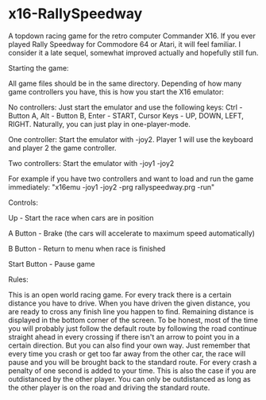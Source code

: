 # x16-RallySpeedway
A topdown racing game for the retro computer Commander X16. If you ever played Rally Speedway for Commodore 64 or Atari, it will feel familiar. I consider it a late sequel, somewhat improved actually and hopefully still fun. 

Starting the game:

All game files should be in the same directory. Depending of how many game controllers you have, this is how you start the X16 emulator:

No controllers:
Just start the emulator and use the following keys: Ctrl - Button A, Alt - Button B, Enter - START, Cursor Keys - UP, DOWN, LEFT, RIGHT. Naturally, you can just play in one-player-mode.

One controller:
Start the emulator with -joy2. Player 1 will use the keyboard and player 2 the game controller.

Two controllers:
Start the emulator with -joy1 -joy2

For example if you have two controllers and want to load and run the game immediately: "x16emu -joy1 -joy2 -prg rallyspeedway.prg -run" 

Controls:

Up - Start the race when cars are in position

A Button - Brake (the cars will accelerate to maximum speed automatically) 

B Button - Return to menu when race is finished

Start Button - Pause game 

Rules:

This is an open world racing game. For every track there is a certain distance you have to drive. When you have driven the given distance, you are ready to cross any finish line you happen to find. Remaining distance is displayed in the bottom corner of the screen. To be honest, most of the time you will probably just follow the default route by following the road continue straight ahead in every crossing if there isn't an arrow to point you in a certain direction. But you can also find your own way. Just remember that every time you crash or get too far away from the other car, the race will pause and you will be brought back to the standard route. For every crash a penalty of one second is added to your time. This is also the case if you are outdistanced by the other player. You can only be outdistanced as long as the other player is on the road and driving the standard route.

